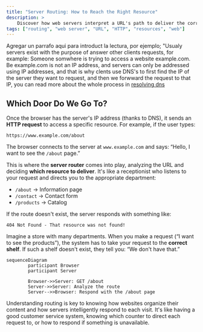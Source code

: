 ```yaml
---
title: "Server Routing: How to Reach the Right Resource"
description: >
    Discover how web servers interpret a URL's path to deliver the correct resource. This lesson explains server request routing with a clear analogy and diagrams to visualize the process.
tags: ["routing", "web server", "URL", "HTTP", "resources", "web"]
---
```


<todo> Agregar un parrafo aqui para introduct la lectura, por ejemplo; "Usualy servers exist with the purpose of answer other clients requests, for example: Someone somwhere is trying to access a website example.com. Be example.com is not an IP address, and servers can only be addressed using IP addresses, and that is why clents use DNS's to first find the IP of the server they want to request, and then we forwward the request to that IP, you can read more about the whole process in <a href="#">resolving dns</a> </todo>

## Which Door Do We Go To?

Once the browser has the server's IP address (thanks to DNS), it sends an **HTTP request** to access a specific resource. For example, if the user types:

```text
https://www.example.com/about
```
The browser connects to the server at `www.example.com` and says: “Hello, I want to see the `/about` page.”

This is where the **server router** comes into play, analyzing the URL and deciding **which resource to deliver**. It's like a receptionist who listens to your request and directs you to the appropriate department:

- `/about` → Information page
- `/contact` → Contact form
- `/products` → Catalog

If the route doesn't exist, the server responds with something like:

```text
404 Not Found - That resource was not found!
```

Imagine a store with many departments. When you make a request (“I want to see the products”), the system has to take your request to the **correct shelf**. If such a shelf doesn't exist, they tell you: “We don't have that.”

```mermaid
sequenceDiagram
        participant Browser
        participant Server

        Browser->>Server: GET /about
        Server->>Server: Analyze the route
        Server-->>Browser: Respond with the /about page
```

Understanding routing is key to knowing how websites organize their content and how servers intelligently respond to each visit. It's like having a good customer service system, knowing which counter to direct each request to, or how to respond if something is unavailable.
